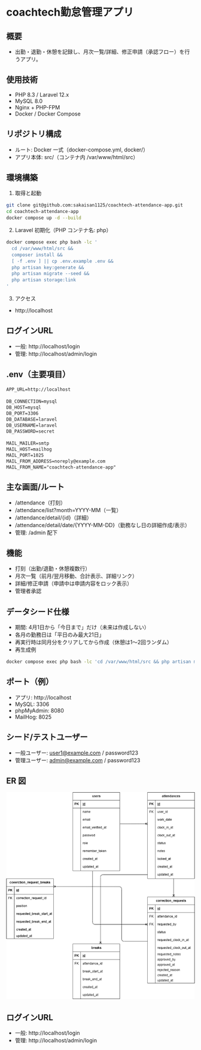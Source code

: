 # coachtech勤怠管理アプリ

## 概要
- 出勤・退勤・休憩を記録し、月次一覧/詳細、修正申請（承認フロー）を行うアプリ。

## 使用技術
- PHP 8.3 / Laravel 12.x
- MySQL 8.0
- Nginx + PHP-FPM
- Docker / Docker Compose

## リポジトリ構成
- ルート: Docker 一式（docker-compose.yml, docker/）
- アプリ本体: src/（コンテナ内 /var/www/html/src）

## 環境構築
1) 取得と起動
```bash
git clone git@github.com:sakaisan1125/coachtech-attendance-app.git
cd coachtech-attendance-app
docker compose up -d --build
```
2) Laravel 初期化（PHP コンテナ名: php）
```bash
docker compose exec php bash -lc '
  cd /var/www/html/src &&
  composer install &&
  [ -f .env ] || cp .env.example .env &&
  php artisan key:generate &&
  php artisan migrate --seed &&
  php artisan storage:link
'
```
3) アクセス
- http://localhost

## ログインURL
- 一般: http://localhost/login
- 管理: http://localhost/admin/login

## .env（主要項目）
```env
APP_URL=http://localhost

DB_CONNECTION=mysql
DB_HOST=mysql
DB_PORT=3306
DB_DATABASE=laravel
DB_USERNAME=laravel
DB_PASSWORD=secret

MAIL_MAILER=smtp
MAIL_HOST=mailhog
MAIL_PORT=1025
MAIL_FROM_ADDRESS=noreply@example.com
MAIL_FROM_NAME="coachtech-attendance-app"
```

## 主な画面/ルート
- /attendance（打刻）
- /attendance/list?month=YYYY-MM（一覧）
- /attendance/detail/{id}（詳細）
- /attendance/detail/date/{YYYY-MM-DD}（勤務なし日の詳細作成/表示）
- 管理: /admin 配下

## 機能
- 打刻（出勤/退勤・休憩複数行）
- 月次一覧（前月/翌月移動、合計表示、詳細リンク）
- 詳細/修正申請（申請中は申請内容をロック表示）
- 管理者承認

## データシード仕様
- 期間: 4月1日から「今日まで」だけ（未来は作成しない）
- 各月の勤務日は「平日のみ最大21日」
- 再実行時は同月分をクリアしてから作成（休憩は1〜2回ランダム）
- 再生成例
```bash
docker compose exec php bash -lc 'cd /var/www/html/src && php artisan migrate:fresh --seed'
```

## ポート（例）
- アプリ: http://localhost
- MySQL: 3306
- phpMyAdmin: 8080
- MailHog: 8025

## シード/テストユーザー
- 一般ユーザー: user1@example.com / password123
- 管理ユーザー: admin@example.com / password123

## ER 図
![ER 図](/er-diagram.png)

## ログインURL
- 一般: http://localhost/login
- 管理: http://localhost/admin/login
